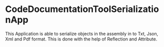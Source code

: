 # CodeDocumentationToolSerializationApp
This Application is able to serialize objects in the assembly in to Txt, Json, Xml and Pdf format. 
This is done with the help of Reflection and Attribute.
